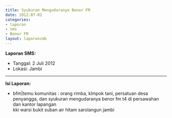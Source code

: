 ```yaml
---
title: Syukuran Mengudaranya Benor FM
date: 2012-07-02
categories:
- laporan
- sms
- Benor FM
layout: laporancmb
---
```


**Laporan SMS:**
  * Tanggal: 2 Juli 2012
  * Lokasi: Jambi

---

**Isi Laporan:**
  * bfm|temu komunitas : orang rimba, klmpok tani, persatuan desa penyangga, dan syukuran mengudaranya benor fm t4 di persawahan dan kantor lapangan <br>kki warsi bukit suban air hitam sarolangun jambi 
